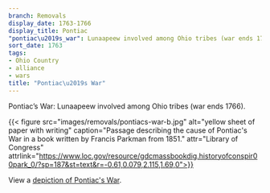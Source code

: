 ```yaml
---
branch: Removals
display_date: 1763-1766
display_title: Pontiac
"pontiac\u2019s_war": Lunaapeew involved among Ohio tribes (war ends 1766)
sort_date: 1763
tags:
- Ohio Country
- alliance
- wars
title: "Pontiac\u2019s War"
---
```


Pontiac’s War: Lunaapeew involved among Ohio tribes (war ends 1766).

{{< figure src="images/removals/pontiacs-war-b.jpg" alt="yellow sheet of paper with writing" caption="Passage describing the cause of Pontiac's War in a book written by Francis Parkman from 1851." attr="Library of Congress" attrlink="https://www.loc.gov/resource/gdcmassbookdig.historyofconspir00park_0/?sp=187&st=text&r=-0.61,0.079,2.115,1.69,0">}}

View a [depiction of Pontiac's War](https://commons.wikimedia.org/wiki/File:Pontiac_conspiracy.jpg#/media/File:Pontiac_conspiracy.jpg).


